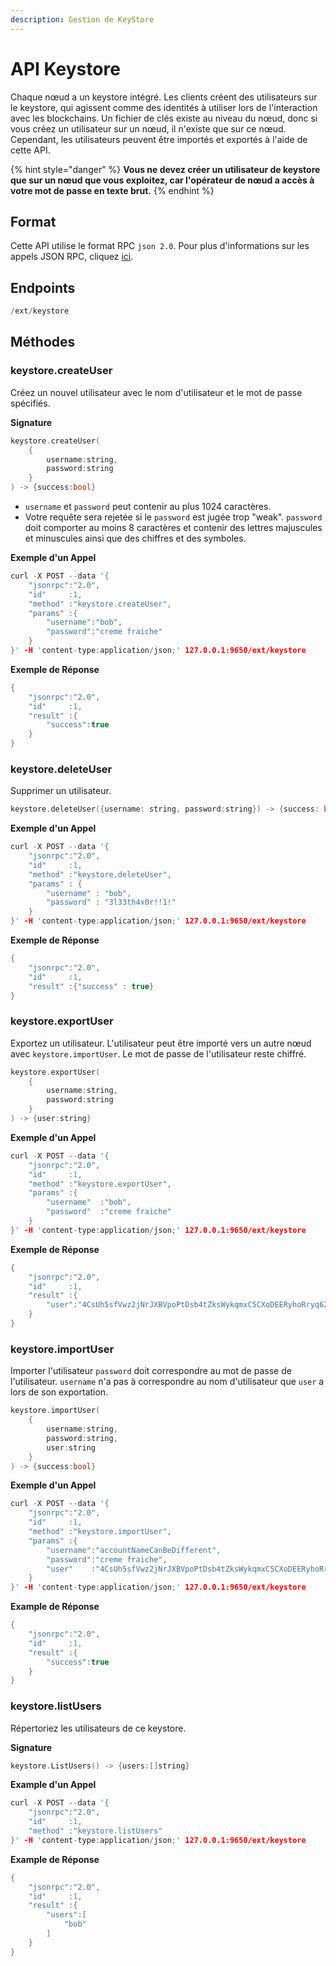 ```yaml
---
description: Gestion de KeyStore
---
```


# API Keystore

Chaque nœud a un keystore intégré. Les clients créent des utilisateurs sur le keystore, qui agissent comme des identités à utiliser lors de l'interaction avec les blockchains. Un fichier de clés existe au niveau du nœud, donc si vous créez un utilisateur sur un nœud, il n'existe que sur ce nœud. Cependant, les utilisateurs peuvent être importés et exportés à l'aide de cette API.

{% hint style="danger" %}
**Vous ne devez créer un utilisateur de keystore que sur un nœud que vous exploitez, car l'opérateur de nœud a accès à votre mot de passe en texte brut.**
{% endhint %}

## Format

Cette API utilise le format RPC `json 2.0`. Pour plus d'informations sur les appels JSON RPC, cliquez [ici](emettre-des-appels-dapi.md).

## Endpoints

```cpp
/ext/keystore
```

## M**é**thodes

### keystore.createUser

Créez un nouvel utilisateur avec le nom d'utilisateur et le mot de passe spécifiés.

**Signature**

```cpp
keystore.createUser(
    {
        username:string,
        password:string
    }
) -> {success:bool}
```

* `username` et `password` peut contenir au plus 1024 caractères.
* Votre requête sera rejetée si le `password` est jugée trop "weak". `password` doit comporter au moins 8 caractères et contenir des lettres majuscules et minuscules ainsi que des chiffres et des symboles.

**Exemple d'un Appel**

```cpp
curl -X POST --data '{
    "jsonrpc":"2.0",
    "id"     :1,
    "method" :"keystore.createUser",
    "params" :{
        "username":"bob",
        "password":"creme fraiche"
    }
}' -H 'content-type:application/json;' 127.0.0.1:9650/ext/keystore
```

**Exemple de Réponse**

```cpp
{
    "jsonrpc":"2.0",
    "id"     :1,
    "result" :{
        "success":true
    }
}
```

### keystore.deleteUser

Supprimer un utilisateur.

```cpp
keystore.deleteUser({username: string, password:string}) -> {success: bool}
```

**Exemple d'un Appel**

```cpp
curl -X POST --data '{
    "jsonrpc":"2.0",
    "id"     :1,
    "method" :"keystore.deleteUser",
    "params" : {
        "username" : "bob",
        "password" : "3l33th4x0r!!1!"
    }
}' -H 'content-type:application/json;' 127.0.0.1:9650/ext/keystore
```

**Exemple de Réponse**

```cpp
{
    "jsonrpc":"2.0",
    "id"     :1,
    "result" :{"success" : true}
}
```

### keystore.exportUser

Exportez un utilisateur. L'utilisateur peut être importé vers un autre nœud avec `keystore.importUser`. Le mot de passe de l'utilisateur reste chiffré.

```cpp
keystore.exportUser(
    {
        username:string,
        password:string
    }
) -> {user:string}
```

**Exemple d'un Appel**

```cpp
curl -X POST --data '{
    "jsonrpc":"2.0",
    "id"     :1,
    "method" :"keystore.exportUser",
    "params" :{
        "username"  :"bob",
        "password"  :"creme fraiche"
    }
}' -H 'content-type:application/json;' 127.0.0.1:9650/ext/keystore
```

**Exemple de Réponse**

```cpp
{
    "jsonrpc":"2.0",
    "id"     :1,
    "result" :{
        "user":"4CsUh5sfVwz2jNrJXBVpoPtDsb4tZksWykqmxC5CXoDEERyhoRryq62jYTETYh53y13v7NzeReisi"
    }
}
```

### keystore.importUser

Importer l'utilisateur `password` doit correspondre au mot de passe de l'utilisateur. `username` n'a pas à correspondre au nom d'utilisateur que `user` a lors de son exportation.

```cpp
keystore.importUser(
    {
        username:string,
        password:string,
        user:string
    }
) -> {success:bool}
```

**Exemple d'un Appel**

```cpp
curl -X POST --data '{
    "jsonrpc":"2.0",
    "id"     :1,
    "method" :"keystore.importUser",
    "params" :{
        "username":"accountNameCanBeDifferent",
        "password":"creme fraiche",
        "user"    :"4CsUh5sfVwz2jNrJXBVpoPtDsb4tZksWykqmxC5CXoDEERyhoRryq62jYTETYh53y13v7NzeReisi"
    }
}' -H 'content-type:application/json;' 127.0.0.1:9650/ext/keystore
```

**Example de Réponse**

```cpp
{
    "jsonrpc":"2.0",
    "id"     :1,
    "result" :{
        "success":true
    }
}
```

### keystore.listUsers

Répertoriez les utilisateurs de ce keystore.

**Signature**

```cpp
keystore.ListUsers() -> {users:[]string}
```

**Example d'un Appel**

```cpp
curl -X POST --data '{
    "jsonrpc":"2.0",
    "id"     :1,
    "method" :"keystore.listUsers"
}' -H 'content-type:application/json;' 127.0.0.1:9650/ext/keystore
```

**Example de Réponse**

```cpp
{
    "jsonrpc":"2.0",
    "id"     :1,
    "result" :{
        "users":[
            "bob"
        ]
    }
}
```


